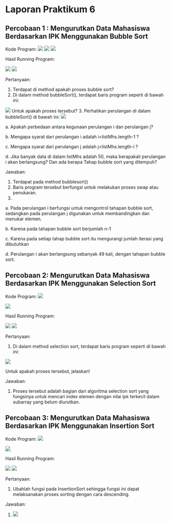 # Laporan Praktikum 6

## Percobaan 1 : Mengurutkan Data Mahasiswa Berdasarkan IPK Menggunakan Bubble Sort

Kode Program:
<img src = "image.png">
<img src = "image-1.png">
<img src = "image-2.png">

Hasil Running Program:

<img src = "image-3.png">

<img src = "image-4.png">

Pertanyaan:
1. Terdapat di method apakah proses bubble sort?
2. Di dalam method bubbleSort(), terdapat baris program seperti di bawah ini:
<img src = "image-5.png">
Untuk apakah proses tersebut?
3. Perhatikan perulangan di dalam bubbleSort() di bawah ini:
<img src = "image-6.png">

a. Apakah perbedaan antara kegunaan perulangan i dan perulangan j? 

b. Mengapa syarat dari perulangan i adalah i<listMhs.length-1 ?

c. Mengapa syarat dari perulangan j adalah j<listMhs.length-i ?

d. Jika banyak data di dalam listMhs adalah 50, maka berapakali perulangan i akan 
berlangsung? Dan ada berapa Tahap bubble sort yang ditempuh?

Jawaban:
1. Terdapat pada method bubblesort()
2. Baris program tersebut berfungsi untuk melakukan proses swap atau penukaran.
3. 
a. Pada perulangan i berfungsi untuk mengontrol tahapan bubble sort, sedangkan pada perulangan j digunakan untuk membandingkan dan menukar elemen.

b. Karena pada tahapan bubble sort berjumlah n-1

c. Karena pada setiap tahap bubble sort itu mengurangi jumlah iterasi yang dibutuhkan

d. Perulangan i akan berlangsung sebanyak 49 kali, dengan tahapan bubble sort.

## Percobaan 2: Mengurutkan Data Mahasiswa Berdasarkan IPK Menggunakan Selection Sort

Kode Program:
<img src = "image-7.png">

<img src = "image-8.png">

Hasil Running Program:

<img src = "image-9.png">

<img src = "image-10.png">

Pertanyaan:

1. Di dalam method selection sort, terdapat baris program seperti di bawah ini:
<img src = "image-11.png">

Untuk apakah proses tersebut, jelaskan!

Jawaban:
1. Proses tersebut adalah bagian dari algoritma selection sort yang fungsinya untuk mencari index elemen dengan nilai ipk terkecil dalam subarray yang belum diurutkan.

## Percobaan 3: Mengurutkan Data Mahasiswa Berdasarkan IPK Menggunakan Insertion Sort

Kode Program:
<img src = "image-14.png">

<img src = "image-15.png">

Hasil Running Program:

<img src = "image-12.png">

<img src = "image-13.png">

Pertanyaan:
1. Ubahlah fungsi pada InsertionSort sehingga fungsi ini dapat melaksanakan proses sorting 
dengan cara descending.

Jawaban:
1. <img src = "image-16.png">
